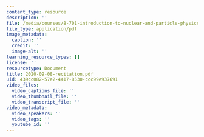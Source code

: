 ```yaml
---
content_type: resource
description: ''
file: /media/courses/8-701-introduction-to-nuclear-and-particle-physics-fall-2020/2020-09-08-recitation.pdf
file_type: application/pdf
image_metadata:
  caption: ''
  credit: ''
  image-alt: ''
learning_resource_types: []
license: ''
resourcetype: Document
title: 2020-09-08-recitation.pdf
uid: 439cc082-57e2-4417-8530-ccc99e937691
video_files:
  video_captions_file: ''
  video_thumbnail_file: ''
  video_transcript_file: ''
video_metadata:
  video_speakers: ''
  video_tags: ''
  youtube_id: ''
---
```

